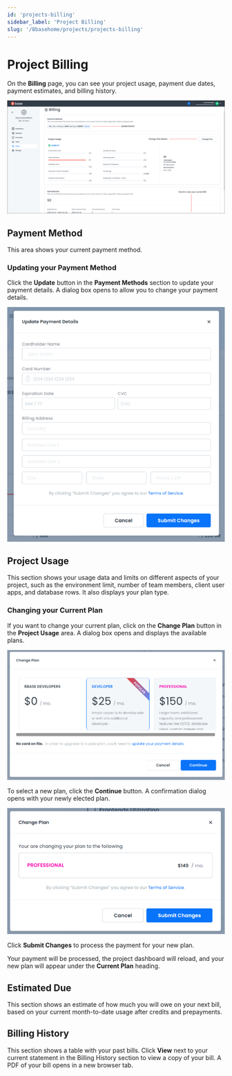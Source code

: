 ```yaml
---
id: 'projects-billing'
sidebar_label: 'Project Billing'
slug: '/8basehome/projects/projects-billing'
---
```

# Project Billing

On the **Billing** page, you can see your project usage, payment due dates, payment estimates, and billing history. 

![Billing](./_images/projects-project-ui-walkthrough-billing.png)

## Payment Method

This area shows your current payment method. 

### Updating your Payment Method

Click the **Update** button in the **Payment Methods** section to update your payment details. A dialog box opens to allow you to change your payment details.

![Payment Details](./_images/projects-project-ui-walkthrough-billing-payment-details.png)

## Project Usage

This section shows your usage data and limits on different aspects of your project, such as the environment limit, number of team members, client user apps, and database rows. It also displays your plan type. 

### Changing your Current Plan
If you want to change your current plan, click on the **Change Plan** button in the **Project Usage** area. A dialog box opens and displays the available plans.

![Current Plan](./_images/projects-project-ui-walkthrough-plan.png)

To select a new plan, click the **Continue** button. A confirmation dialog opens with your newly elected plan. 

![New Plan](./_images/projects-project-ui-walkthrough-plan-change.png)

Click **Submit Changes** to process the payment for your new plan.

Your payment will be processed, the project dashboard will reload, and your new plan will appear under the **Current Plan** heading.

## Estimated Due

This section shows an estimate of how much you will owe on your next bill, based on your current month-to-date usage after credits and prepayments.

## Billing History
This section shows a table with your past bills. Click **View** next to your current statement in the Billing History section to view a copy of your bill. A PDF of your bill opens in a new browser tab.